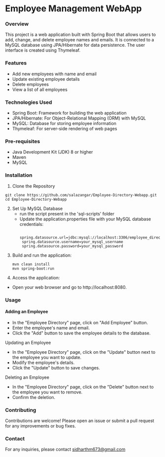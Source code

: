 # Employee Management WebApp

### Overview
This project is a web application built with Spring Boot that allows users to add, change, and delete employee names and emails. It is connected to a MySQL database using JPA/Hibernate for data persistence. The user interface is created using Thymeleaf.

### Features
- Add new employees with name and email
- Update existing employee details
- Delete employees
- View a list of all employees

### Technologies Used
- Spring Boot: Framework for building the web application
- JPA/Hibernate: For Object-Relational Mapping (ORM) with MySQL
- MySQL: Database for storing employee information
- Thymeleaf: For server-side rendering of web pages

### Pre-requisites
- Java Development Kit (JDK) 8 or higher
- Maven
- MySQL

### Installation
1. Clone the Repository
```
git clone https://github.com/salazangar/Employee-Directory-Webapp.git
cd Employee-Directory-Webapp
```
2. Set Up MySQL Database
   - run the script present in the 'sql-scripts' folder
   - Update the application.properties file with your MySQL database credentials:
     ```
       spring.datasource.url=jdbc:mysql://localhost:3306/employee_directory
      spring.datasource.username=your_mysql_username
      spring.datasource.password=your_mysql_password
     ```
3. Build and run the application:
   ```
   mvn clean install
   mvn spring-boot:run
   ```
4. Access the application:
- Open your web browser and go to http://localhost:8080.

### Usage
#### Adding an Employee

- In the "Employee Directory" page, click on "Add Employee" button. 
- Enter the employee's name and email.
- Click the "Add" button to save the employee details to the database.

Updating an Employee
- In the "Employee Directory" page, click on the "Update" button next to the employee you want to update.
- Modify the employee's details.
- Click the "Update" button to save changes.

Deleting an Employee
- In the "Employee Directory" page, click on the "Delete" button next to the employee you want to remove.
- Confirm the deletion.

### Contributing

Contributions are welcome! Please open an issue or submit a pull request for any improvements or bug fixes.

### Contact

For any inquiries, please contact sidharthm673@gmail.com










